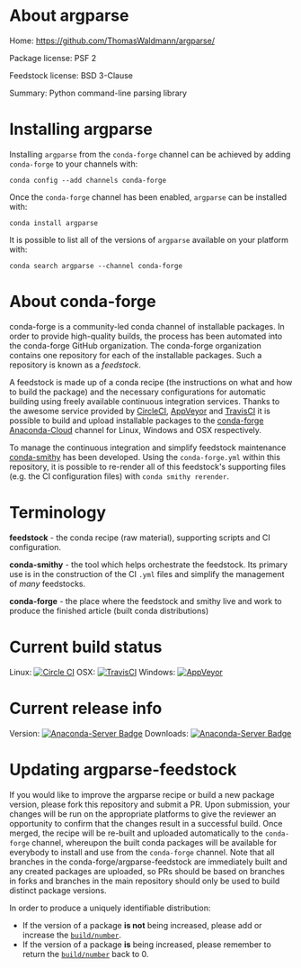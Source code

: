 About argparse
==============

Home: https://github.com/ThomasWaldmann/argparse/

Package license: PSF 2

Feedstock license: BSD 3-Clause

Summary: Python command-line parsing library



Installing argparse
===================

Installing `argparse` from the `conda-forge` channel can be achieved by adding `conda-forge` to your channels with:

```
conda config --add channels conda-forge
```

Once the `conda-forge` channel has been enabled, `argparse` can be installed with:

```
conda install argparse
```

It is possible to list all of the versions of `argparse` available on your platform with:

```
conda search argparse --channel conda-forge
```



About conda-forge
=================

conda-forge is a community-led conda channel of installable packages.
In order to provide high-quality builds, the process has been automated into the
conda-forge GitHub organization. The conda-forge organization contains one repository
for each of the installable packages. Such a repository is known as a *feedstock*.

A feedstock is made up of a conda recipe (the instructions on what and how to build
the package) and the necessary configurations for automatic building using freely
available continuous integration services. Thanks to the awesome service provided by
[CircleCI](https://circleci.com/), [AppVeyor](http://www.appveyor.com/)
and [TravisCI](https://travis-ci.org/) it is possible to build and upload installable
packages to the [conda-forge](https://anaconda.org/conda-forge)
[Anaconda-Cloud](http://docs.anaconda.org/) channel for Linux, Windows and OSX respectively.

To manage the continuous integration and simplify feedstock maintenance
[conda-smithy](http://github.com/conda-forge/conda-smithy) has been developed.
Using the ``conda-forge.yml`` within this repository, it is possible to re-render all of
this feedstock's supporting files (e.g. the CI configuration files) with ``conda smithy rerender``.


Terminology
===========

**feedstock** - the conda recipe (raw material), supporting scripts and CI configuration.

**conda-smithy** - the tool which helps orchestrate the feedstock.
                   Its primary use is in the construction of the CI ``.yml`` files
                   and simplify the management of *many* feedstocks.

**conda-forge** - the place where the feedstock and smithy live and work to
                  produce the finished article (built conda distributions)

Current build status
====================

Linux: [![Circle CI](https://circleci.com/gh/conda-forge/argparse-feedstock.svg?style=shield)](https://circleci.com/gh/conda-forge/argparse-feedstock)
OSX: [![TravisCI](https://travis-ci.org/conda-forge/argparse-feedstock.svg?branch=master)](https://travis-ci.org/conda-forge/argparse-feedstock)
Windows: [![AppVeyor](https://ci.appveyor.com/api/projects/status/github/conda-forge/argparse-feedstock?svg=True)](https://ci.appveyor.com/project/conda-forge/argparse-feedstock/branch/master)

Current release info
====================
Version: [![Anaconda-Server Badge](https://anaconda.org/conda-forge/argparse/badges/version.svg)](https://anaconda.org/conda-forge/argparse)
Downloads: [![Anaconda-Server Badge](https://anaconda.org/conda-forge/argparse/badges/downloads.svg)](https://anaconda.org/conda-forge/argparse)


Updating argparse-feedstock
===========================

If you would like to improve the argparse recipe or build a new
package version, please fork this repository and submit a PR. Upon submission,
your changes will be run on the appropriate platforms to give the reviewer an
opportunity to confirm that the changes result in a successful build. Once
merged, the recipe will be re-built and uploaded automatically to the
`conda-forge` channel, whereupon the built conda packages will be available for
everybody to install and use from the `conda-forge` channel.
Note that all branches in the conda-forge/argparse-feedstock are
immediately built and any created packages are uploaded, so PRs should be based
on branches in forks and branches in the main repository should only be used to
build distinct package versions.

In order to produce a uniquely identifiable distribution:
 * If the version of a package **is not** being increased, please add or increase
   the [``build/number``](http://conda.pydata.org/docs/building/meta-yaml.html#build-number-and-string).
 * If the version of a package **is** being increased, please remember to return
   the [``build/number``](http://conda.pydata.org/docs/building/meta-yaml.html#build-number-and-string)
   back to 0.
